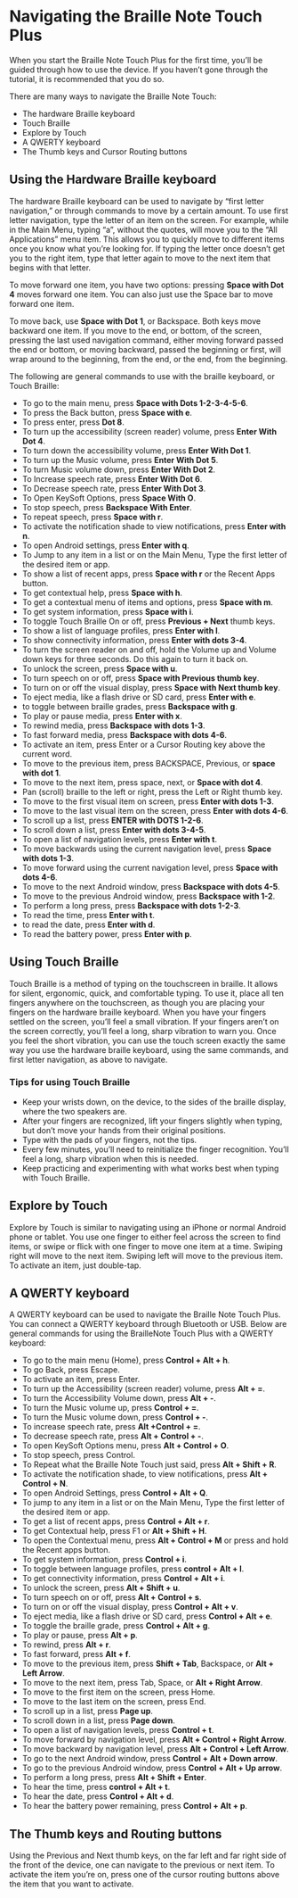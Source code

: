 # Navigating the Braille Note Touch Plus

When you start the Braille Note Touch Plus for the first time, you’ll
be guided through how to use the device. If you haven’t gone through the
tutorial, it is recommended that you do so.

There are many ways to navigate the Braille Note Touch:

* The hardware Braille keyboard
* Touch Braille
* Explore by Touch
* A QWERTY keyboard
* The Thumb keys and Cursor Routing buttons

## Using the Hardware Braille keyboard

The hardware Braille keyboard can be used to navigate by “first letter
navigation,” or through commands to move by a certain amount. To use
first letter navigation, type the letter of an item on the screen. For
example, while in the Main Menu, typing “a”, without the quotes, will
move you to the “All Applications” menu item. This allows you to
quickly move to different items once you know what you’re looking for.
If typing the letter once doesn’t get you to the right item, type that
letter again to move to the next item that begins with that letter.

To move forward one item, you have two options: pressing **Space with Dot 4**
moves forward one item. You can also just use the Space bar to move
forward one item.

To move back, use **Space with Dot 1**, or Backspace. Both keys move
backward one item. If you move to the end, or bottom, of the screen,
pressing the last used navigation command, either moving forward
passed the end or bottom, or moving backward, passed the beginning or
first, will wrap around to the beginning, from the end, or the end,
from the beginning.

The following are general commands to use with the braille keyboard,
or Touch Braille:

* To go to the main menu, press **Space with Dots 1-2-3-4-5-6**.
* To press the Back button, press **Space with e**.
* To press enter, press **Dot 8**.
* To turn up the accessibility (screen reader) volume, press **Enter
  With Dot 4**.
* To turn down the accessibility volume, press **Enter With Dot 1**.
* To turn up the Music volume, press **Enter With Dot 5**.
* To turn Music volume down, press **Enter With Dot 2**.
* To Increase speech rate, press **Enter With Dot 6**.
* To Decrease speech rate, press **Enter With Dot 3**.
* To Open KeySoft Options, press **Space With O**.
* To stop speech, press **Backspace With Enter**.
* To repeat speech, press **Space with r**.
* To activate the notification shade to view notifications, press
  **Enter with n**.
* To open Android settings, press **Enter with q**.
* To Jump to any item in a list or on the Main Menu, Type the first
  letter of the desired item or app.
* To show a list of recent apps, press **Space with r** or the Recent
  Apps button.
* To get contextual help, press **Space with h**.
* To get a contextual menu of items and options, press **Space with
  m**.
* To get system information, press **Space with i**.
* To toggle Touch Braille On or off, press **Previous + Next** thumb
  keys.
* To show a list of language profiles, press **Enter with l**.
* To show connectivity information, press **Enter with dots 3-4**.
* To turn the screen reader on and off, hold the Volume up and Volume
  down keys for three seconds. Do this again to turn it back on.
* To unlock the screen, press **Space with u**.
* To turn speech on or off, press **Space with Previous thumb key**.
* To turn on or off the visual display, press **Space with Next thumb
  key**.
* To eject media, like a flash drive or SD card, press **Enter with
  e**.
* to toggle between braille grades, press **Backspace with g**.
* To play or pause media, press **Enter with x**.
* To rewind media, press **Backspace with dots 1-3**.
* To fast forward media, press **Backspace with dots 4-6**.
* To activate an item, press Enter or a Cursor Routing key above the
  current word.
* To move to the previous item, press BACKSPACE, Previous, or **space
  with dot 1**.
* To move to the next item, press space, next, or **Space with dot
  4**.
* Pan (scroll) braille to the left or right, press the Left or Right
  thumb key.
* To move to the first visual item on screen, press **Enter with dots
  1-3**.
* To move to the last visual item on the screen, press **Enter with dots
  4-6**.
* To scroll up a list, press **ENTER with DOTS 1-2-6**.
* To scroll down a list, press **Enter with dots 3-4-5**.
* To open a list of navigation levels, press **Enter with t**.
* To move backwards using the current navigation level, press **Space
  with dots 1-3**.
* To move forward using the current navigation level, press **Space
  with dots 4-6**.
* To move to the next Android window, press **Backspace with dots
  4-5**.
* To move to the previous Android window, press **Backspace with
  1-2**.
* To perform a long press, press **Backspace with dots 1-2-3**.
* To read the time, press **Enter with t**.
* to read the date, press **Enter with d**.
* To read the battery power, press **Enter with p**.

## Using Touch Braille

Touch Braille is a method of typing on the touchscreen in braille. It
allows for silent, ergonomic, quick, and comfortable typing. To
use it, place all ten fingers anywhere on the touchscreen, as though
you are placing your fingers on the hardware braille keyboard. When
you have your fingers settled on the screen, you’ll feel a small
vibration. If your fingers aren’t on the screen correctly, you’ll feel
a long, sharp vibration to warn you. Once you feel the short
vibration, you can use the touch screen exactly the same way you use
the hardware braille keyboard, using the same commands, and first
letter navigation, as above to navigate.

### Tips for using Touch Braille

* Keep your wrists down, on the device, to the sides of the braille
  display, where the two speakers are.
* After your fingers are recognized, lift your fingers slightly when
  typing, but don’t move your hands from their original positions.
* Type with the pads of your fingers, not the tips.
* Every few minutes, you’ll need to reinitialize the finger
  recognition. You’ll feel a long, sharp vibration when this is
  needed.
* Keep practicing and experimenting with what works best when typing
  with Touch Braille.

## Explore by Touch

Explore by Touch is similar to navigating using an iPhone or normal
Android phone or tablet. You use one finger to either feel across the
screen to find items, or swipe or flick with one finger to move one
item at a time. Swiping right will move to the next item. Swiping left
will move to the previous item. To activate an item, just double-tap.

## A QWERTY keyboard

A QWERTY keyboard can be used to navigate the Braille Note Touch Plus.
You can connect a QWERTY keyboard through Bluetooth or USB. Below are
general commands for using the BrailleNote Touch Plus with a QWERTY keyboard:

* To go to the main menu (Home), press **Control + Alt + h**.
* To go Back, press Escape.
* To activate an item, press Enter.
* To turn up the Accessibility (screen reader) volume, press
  **Alt + =**.
* To turn the Accessibility Volume down, press **Alt + -**.
* To turn the Music volume up, press **Control + =**.
* To turn the Music volume down, press **Control + -**.
* To increase speech rate, press **Alt +Control + =**.
* To decrease speech rate, press **Alt + Control + -**.
* To open KeySoft Options menu, press **Alt + Control + O**.
* To stop speech, press Control.
* To Repeat what the Braille Note Touch just said, press **Alt +
  Shift + R**.
* To activate the notification shade, to view notifications, press
  **Alt + Control + N**.
* To open Android Settings, press **Control + Alt + Q**.
* To jump to any item in a list or on the Main Menu, Type the first
  letter of the desired item or app.
* To get a list of recent apps, press **Control + Alt + r**.
* To get Contextual help, press F1 or **Alt + Shift + H**.
* To open the Contextual menu, press **Alt + Control + M** or press
  and hold the Recent apps button.
* To get system information, press **Control + i**.
* To toggle between language profiles, press **control + Alt + l**.
* To get connectivity information, press **Control + Alt + i**.
* To unlock the screen, press **Alt + Shift + u**.
* To turn speech on or off, press **Alt + Control + s**.
* To turn on or off the visual display, press **Control + Alt + v**.
* To eject media, like a flash drive or SD card, press **Control +
  Alt + e**.
* To toggle the braille grade, press **Control + Alt + g**.
* To play or pause, press **Alt + p**.
* To rewind, press **Alt + r**.
* To fast forward, press **Alt + f**.
* To move to the previous item, press **Shift + Tab**, Backspace, or
  **Alt + Left Arrow**.
* To move to the next item, press Tab, Space, or **Alt + Right
  Arrow**.
* To move to the first item on the screen, press Home.
* To move to the last item on the screen, press End.
* To scroll up in a list, press **Page up**.
* To scroll down in a list, press **Page down**.
* To open a list of navigation levels, press **Control + t**.
* To move forward by navigation level, press **Alt + Control + Right Arrow**.
* To move backward by navigation level, press **Alt + Control + Left
  Arrow**.
* To go to the next Android window, press **Control + Alt + Down
  arrow**.
* To go to the previous Android window, press **Control + Alt + Up
  arrow**.
* To perform a long press, press **Alt + Shift + Enter**.
* To hear the time, press **control + Alt + t**.
* To hear the date, press **Control + Alt + d**.
* To hear the battery power remaining, press **Control + Alt + p**.

## The Thumb keys and Routing buttons

Using the Previous and Next thumb keys, on the far left and far right
side of the front of the device, one can navigate to the previous or
next item. To activate the item you’re on, press one of the cursor
routing buttons above the item that you want to activate.
